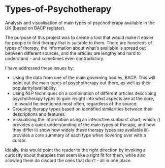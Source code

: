 # Types-of-Psychotherapy

Analysis and visualisation of main types of psychotherapy available in the UK (based on BACP register).

The purpose of this project was to create a tool that would make it easier for people to find therapy that is suitable to them.
There are hundreds of types of therapy, the information about what's available is spread out between different sources, 
and the articles are lengthy and hard to understand - and sometimes even contradictory.

I have addressed these issues by:
* Using the data from one of the main governing bodies, BACP. This will point out the main types of psychotherapy out there,
as well as their popularity/availability.
* Using NLP techniques on a combination of different articles describing psychotherapy types to gain insight into what aspects
are at the core, i.e. would be mentioned most often, regardless of the source.
* Grouping therapy types based on identified similarities between their descriptions and features.
* Vissualising the information using an interactive sunburst chart, which:
  i) provides a quick understanding of the main types of therapy, and how they differ
  ii) show how widely these therapy types are available
  iii) provides a core summary of each type when hovering over with a cursor.
  
Ideally, this would point the reader to the right direction by invoking a curiosity about therapies that seem like a right fit for them,
while also allowing them do discard the ones that don't - all in one place.
